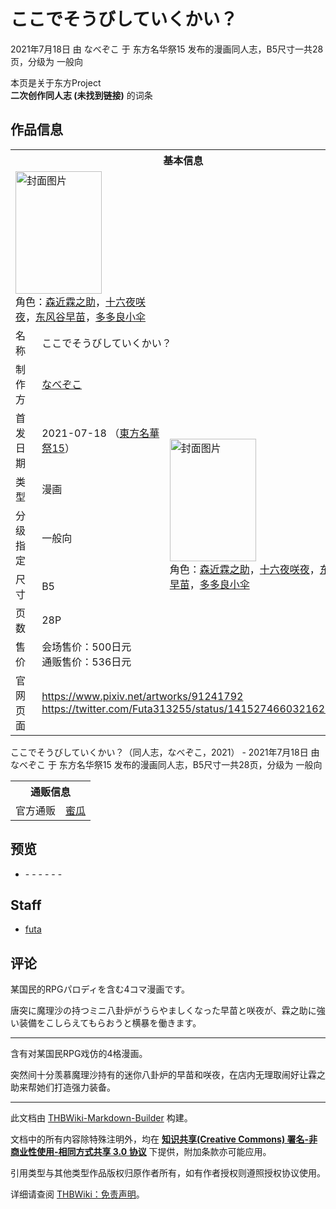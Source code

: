 # ここでそうびしていくかい？

<!-- source html: G:\repos\THBWiki-Markdown-Builder\THBWikiMarkdown\Temp\main\5\52\ns0%3A%E3%81%93%E3%81%93%E3%81%A7%E3%81%9D%E3%81%86%E3%81%B3%E3%81%97%E3%81%A6%E3%81%84%E3%81%8F%E3%81%8B%E3%81%84%EF%BC%9F.html -->

2021年7月18日 由 なべぞこ 于 东方名华祭15 发布的漫画同人志，B5尺寸一共28页，分级为 一般向

本页是关于东方Project  
 **二次创作同人志 (未找到链接)** 的词条
## 作品信息

<table><tbody><tr><th colspan="3">基本信息</th></tr><tr><td class="cover-artwork-mobile" colspan="2"><a href="./文件-ここでそうびしていくかい？封面.jpg.md" class="image" title="封面图片"><img alt="封面图片" src="https://upload.thwiki.cc/thumb/2/29/%E3%81%93%E3%81%93%E3%81%A7%E3%81%9D%E3%81%86%E3%81%B3%E3%81%97%E3%81%A6%E3%81%84%E3%81%8F%E3%81%8B%E3%81%84%EF%BC%9F%E5%B0%81%E9%9D%A2.jpg/138px-%E3%81%93%E3%81%93%E3%81%A7%E3%81%9D%E3%81%86%E3%81%B3%E3%81%97%E3%81%A6%E3%81%84%E3%81%8F%E3%81%8B%E3%81%84%EF%BC%9F%E5%B0%81%E9%9D%A2.jpg" decoding="async" loading="lazy" width="138" height="196" srcset="https://upload.thwiki.cc/thumb/2/29/%E3%81%93%E3%81%93%E3%81%A7%E3%81%9D%E3%81%86%E3%81%B3%E3%81%97%E3%81%A6%E3%81%84%E3%81%8F%E3%81%8B%E3%81%84%EF%BC%9F%E5%B0%81%E9%9D%A2.jpg/207px-%E3%81%93%E3%81%93%E3%81%A7%E3%81%9D%E3%81%86%E3%81%B3%E3%81%97%E3%81%A6%E3%81%84%E3%81%8F%E3%81%8B%E3%81%84%EF%BC%9F%E5%B0%81%E9%9D%A2.jpg 1.5x, https://upload.thwiki.cc/thumb/2/29/%E3%81%93%E3%81%93%E3%81%A7%E3%81%9D%E3%81%86%E3%81%B3%E3%81%97%E3%81%A6%E3%81%84%E3%81%8F%E3%81%8B%E3%81%84%EF%BC%9F%E5%B0%81%E9%9D%A2.jpg/277px-%E3%81%93%E3%81%93%E3%81%A7%E3%81%9D%E3%81%86%E3%81%B3%E3%81%97%E3%81%A6%E3%81%84%E3%81%8F%E3%81%8B%E3%81%84%EF%BC%9F%E5%B0%81%E9%9D%A2.jpg 2x" data-file-width="1053" data-file-height="1491"></a><div class="cover-char">角色：<a href="./森近霖之助.md" title="森近霖之助">森近霖之助</a>，<a href="/%E5%8D%81%E5%85%AD%E5%A4%9C%E5%92%B2%E5%A4%9C" title="十六夜咲夜">十六夜咲夜</a>，<a href="./东风谷早苗.md" title="东风谷早苗">东风谷早苗</a>，<a href="./多多良小伞.md" title="多多良小伞">多多良小伞</a></div></td>
</tr><tr><td class="label">名称</td><td colspan="2"> ここでそうびしていくかい？ </td></tr><tr><td class="label">制作方</td><td><a href="./なべぞこ.md" title="なべぞこ">なべぞこ</a></td><td class="cover-artwork" rowspan="7" style="min-width:196px;"><a href="./文件-ここでそうびしていくかい？封面.jpg.md" class="image" title="封面图片"><img alt="封面图片" src="https://upload.thwiki.cc/thumb/2/29/%E3%81%93%E3%81%93%E3%81%A7%E3%81%9D%E3%81%86%E3%81%B3%E3%81%97%E3%81%A6%E3%81%84%E3%81%8F%E3%81%8B%E3%81%84%EF%BC%9F%E5%B0%81%E9%9D%A2.jpg/138px-%E3%81%93%E3%81%93%E3%81%A7%E3%81%9D%E3%81%86%E3%81%B3%E3%81%97%E3%81%A6%E3%81%84%E3%81%8F%E3%81%8B%E3%81%84%EF%BC%9F%E5%B0%81%E9%9D%A2.jpg" decoding="async" loading="lazy" width="138" height="196" srcset="https://upload.thwiki.cc/thumb/2/29/%E3%81%93%E3%81%93%E3%81%A7%E3%81%9D%E3%81%86%E3%81%B3%E3%81%97%E3%81%A6%E3%81%84%E3%81%8F%E3%81%8B%E3%81%84%EF%BC%9F%E5%B0%81%E9%9D%A2.jpg/207px-%E3%81%93%E3%81%93%E3%81%A7%E3%81%9D%E3%81%86%E3%81%B3%E3%81%97%E3%81%A6%E3%81%84%E3%81%8F%E3%81%8B%E3%81%84%EF%BC%9F%E5%B0%81%E9%9D%A2.jpg 1.5x, https://upload.thwiki.cc/thumb/2/29/%E3%81%93%E3%81%93%E3%81%A7%E3%81%9D%E3%81%86%E3%81%B3%E3%81%97%E3%81%A6%E3%81%84%E3%81%8F%E3%81%8B%E3%81%84%EF%BC%9F%E5%B0%81%E9%9D%A2.jpg/277px-%E3%81%93%E3%81%93%E3%81%A7%E3%81%9D%E3%81%86%E3%81%B3%E3%81%97%E3%81%A6%E3%81%84%E3%81%8F%E3%81%8B%E3%81%84%EF%BC%9F%E5%B0%81%E9%9D%A2.jpg 2x" data-file-width="1053" data-file-height="1491"></a><div class="cover-char">角色：<a href="./森近霖之助.md" title="森近霖之助">森近霖之助</a>，<a href="/%E5%8D%81%E5%85%AD%E5%A4%9C%E5%92%B2%E5%A4%9C" title="十六夜咲夜">十六夜咲夜</a>，<a href="./东风谷早苗.md" title="东风谷早苗">东风谷早苗</a>，<a href="./多多良小伞.md" title="多多良小伞">多多良小伞</a></div></td>
</tr><tr><td class="label">首发日期</td><td>2021-07-18&#160;（<a href="/展会作品列表?e=%E4%B8%9C%E6%96%B9%E5%90%8D%E5%8D%8E%E7%A5%AD%2315">東方名華祭15</a>）</td></tr><tr><td class="label">类型</td><td>漫画</td></tr><tr><td class="label">分级指定</td><td>一般向</td></tr><tr><td class="label">尺寸</td><td>B5</td></tr><tr><td class="label">页数</td><td>28P</td></tr><tr><td class="label">售价</td><td>会场售价：500日元<br>通贩售价：536日元</td></tr>
<tr><td class="label">官网页面</td><td colspan="2"><a rel="nofollow" class="external free" href="https://www.pixiv.net/artworks/91241792">https://www.pixiv.net/artworks/91241792</a><br><a rel="nofollow" class="external free" href="https://twitter.com/Futa313255/status/1415274660321628160">https://twitter.com/Futa313255/status/1415274660321628160</a></td></tr></tbody></table>

ここでそうびしていくかい？（同人志，なべぞこ，2021） - 2021年7月18日 由 なべぞこ 于 东方名华祭15 发布的漫画同人志，B5尺寸一共28页，分级为 一般向

<table><tbody><tr><th colspan="3">通贩信息</th></tr><tr><td class="label">官方通贩</td><td colspan="2"><a rel="nofollow" class="external text" href="https://www.melonbooks.co.jp/detail/detail.php?product_id=1030035">蜜瓜</a></td></tr></tbody></table>


## 预览
- [](./文件-ここでそうびしていくかい？预览图1.jpg.md)- [](./文件-ここでそうびしていくかい？预览图2.jpg.md)- [](./文件-ここでそうびしていくかい？预览图3.jpg.md)- [](./文件-ここでそうびしていくかい？预览图4.jpg.md)- [](./文件-ここでそうびしていくかい？预览图5.jpg.md)- [](./文件-ここでそうびしていくかい？预览图6.jpg.md)- [](./文件-ここでそうびしていくかい？预览图7.jpg.md)

## Staff
- [futa](./futa.md)

## 评论

  
某国民的RPGパロディを含む4コマ漫画です。  

唐突に魔理沙の持つミニ八卦炉がうらやましくなった早苗と咲夜が、霖之助に強い装備をこしらえてもらおうと横暴を働きます。  

  

___

  
含有对某国民RPG戏仿的4格漫画。  

突然间十分羡慕魔理沙持有的迷你八卦炉的早苗和咲夜，在店内无理取闹好让霖之助来帮她们打造强力装备。
  







---

此文档由 [THBWiki-Markdown-Builder](https://github.com/Delsin-Yu/THBWiki-Markdown-Builder) 构建。

文档中的所有内容除特殊注明外，均在 [**知识共享(Creative Commons) 署名-非商业性使用-相同方式共享 3.0 协议**](https://creativecommons.org/licenses/by-sa/3.0/deed.zh-hans) 下提供，附加条款亦可能应用。

引用类型与其他类型作品版权归原作者所有，如有作者授权则遵照授权协议使用。

详细请查阅 [THBWiki：免责声明](https://thbwiki.cc/THBWiki:%E5%85%8D%E8%B4%A3%E5%A3%B0%E6%98%8E)。

